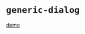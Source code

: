 # `generic-dialog`

[demo](https://thepassle.github.io/generic-components/generic-dialog/demo/index.html)